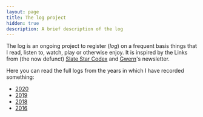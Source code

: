```yaml
---
layout: page
title: The log project
hidden: true
description: A brief description of the log
---
```


The log is an ongoing project to register (*log*) on a frequent basis things that I read, listen to, watch, play or otherwise enjoy. It is inspired by the Links from (the now defunct) [Slate Star Codex](https://slatestarcodex.com/) and [Gwern](https://www.gwern.net)'s newsletter.

Here you can read the full logs from the years in which I have recorded something:

- [<span class="year">2020</span>](2020)
- [<span class="year">2019</span>](2019)
- [<span class="year">2018</span>](2018)
- [<span class="year">2016</span>](2016)

